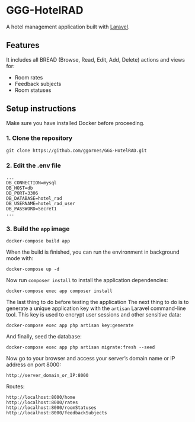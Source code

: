 # GGG-HotelRAD
A hotel management application built with [Laravel](https://laravel.com/ "Laravel").

## Features
It includes all BREAD (Browse, Read, Edit, Add, Delete) actions and views for:

- Room rates
- Feedback subjects
- Room statuses

## Setup instructions

Make sure you have installed Docker before proceeding.

### 1. Clone the repository

`git clone https://github.com/ggornes/GGG-HotelRAD.git`

### 2. Edit the .env file

```
...
DB_CONNECTION=mysql
DB_HOST=db
DB_PORT=3306
DB_DATABASE=hotel_rad
DB_USERNAME=hotel_rad_user
DB_PASSWORD=Secret1
...
```

### 3. Build the `app` image
```
docker-compose build app
```

When the build is finished, you can run the environment in background mode with:
```
docker-compose up -d
```

Now run `composer install` to install the application dependencies:
```
docker-compose exec app composer install
```

The last thing to do before testing the application 
The next thing to do is to generate a unique application key with the `artisan` Laravel command-line tool. This key is used to encrypt user sessions and other sensitive data:
```
docker-compose exec app php artisan key:generate
```

And finally, seed the database:
```
docker-compose exec app php artisan migrate:fresh --seed
```

Now go to your browser and access your server’s domain name or IP address on port 8000:
```
http://server_domain_or_IP:8000
```

Routes:
```
http://localhost:8000/home
http://localhost:8000/rates
http://localhost:8000/roomStatuses
http://localhost:8000/feedbackSubjects
```
